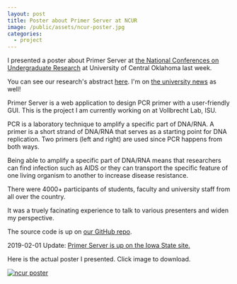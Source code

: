 ```yaml
---
layout: post
title: Poster about Primer Server at NCUR
image: /public/assets/ncur-poster.jpg
categories:
  - project
---
```


I presented a poster about Primer Server at <a href="https://www.cur.org/conferences_and_events/student_events/ncur_2018/" target="_blank">the National Conferences on Undergraduate Research</a> at University of Central Oklahoma last week.

You can see our research's abstract <a href="https://ncurdb.cur.org/ncur2018/search/Display_NCUR.aspx?id=107828" target="_blank">here</a>. I'm on <a href="https://news.engineering.iastate.edu/2018/03/30/seventeen-engineering-students-to-present-at-national-undergrad-research-conference/" target="_blank">the university news</a> as well! 

Primer Server is a web application to design PCR primer with a user-friendly GUI. This is the project I am currently working on at Vollbrecht Lab, ISU. 

PCR is a laboratory technique to amplify a specific part of DNA/RNA. A primer is a short strand of DNA/RNA that serves as a starting point for DNA replication. Two primers (left and right) are used since PCR happens from both ways. 

Being able to amplify a specific part of DNA/RNA means that researchers can find infection such as AIDS or they can transport the specific feature of one living organism to another to increase disease resistance.

There were 4000+ participants of students, faculty and university staff from all over the country.

It was a truely facinating experience to talk to various presenters and widen my perspective.

The source code is up on <a href="https://github.com/vollbrechtlab/primer-server" target="_blank">our GitHub repo</a>.

2019-02-01 Update: <a href="{{ site.url }}{{site.baseurl}}/blog/primer-server-is-now-officially-up">Primer Server is up on the Iowa State site.<a/>

Here is the actual poster I presented. Click image to download.

<a href="{{ site.url }}{{site.baseurl}}/public/assets/takao-ncur-final.pdf"><img border="0" alt="ncur poster" src="{{ site.url }}{{site.baseurl}}/public/assets/takao-ncur-final.jpg"></a>
